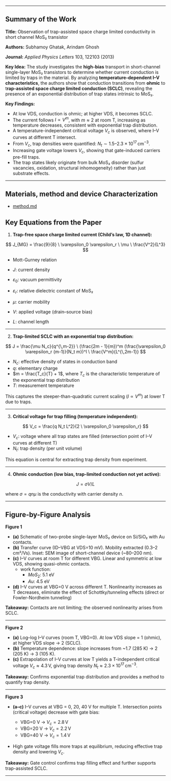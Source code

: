 
---

## **Summary of the Work**

**Title:** Observation of trap-assisted space charge limited conductivity in short channel MoS₂ transistor

**Authors:** Subhamoy Ghatak, Arindam Ghosh

**Journal:** *Applied Physics Letters* 103, 122103 (2013)

**Key Idea:**
The study investigates the **high-bias** transport in short-channel single-layer MoS₂ transistors to determine whether current conduction is limited by traps in the material. By analyzing **temperature-dependent I–V characteristics**, the authors show that conduction transitions from **ohmic** to t**rap-assisted space charge limited conduction (SCLC)**, revealing the presence of an exponential distribution of trap states intrinsic to MoS₂.

**Key Findings:**

* At low VDS, conduction is ohmic; at higher VDS, it becomes SCLC.
* The current follows $I \propto V^m$, with $m \approx 2$ at room T, increasing as temperature decreases, consistent with exponential trap distribution.
* A temperature-independent critical voltage $V_c$ is observed, where I–V curves at different T intersect.
* From $V_c$, trap densities were quantified: $N_t \sim 1.5 – 2.3 \times 10^{17} \, \text{cm}^{-3}$.
* Increasing gate voltage lowers $V_c$, showing that gate-induced carriers pre-fill traps.
* The trap states likely originate from bulk MoS₂ disorder (sulfur vacancies, oxidation, structural inhomogeneity) rather than just substrate effects.

---

## Materials, method and device Characterization
* [method.md](./docs/method.md)


## **Key Equations from the Paper**

1. **Trap-free space charge limited current (Child’s law, 1D channel):**

$$
J_{MG} = \frac{9}{8} \ \varepsilon_0 \varepsilon_r \ \mu \ \frac{V^2}{L^3}
$$

* Mott-Gurney relation

* $J$: current density
* $\varepsilon_0$: vacuum permittivity
* $\varepsilon_r$: relative dielectric constant of MoS₂
* $\mu$: carrier mobility
* $V$: applied voltage (drain–source bias)
* $L$: channel length

---

2. **Trap-limited SCLC with an exponential trap distribution:**

$$
J = \frac{\mu N_c}{q^{\,m-2}} \ (\frac{2m - 1}{m})^m (\frac{\varepsilon_0 \varepsilon_r (m-1)}{N_t m})^l \ \frac{V^m}{L^{\,2m-1}}
$$

* $N_c$: effective density of states in conduction band
* $q$: elementary charge
* $m = \frac{T_c}{T} + 1$, where $T_c$ is the characteristic temperature of the exponential trap distribution
* $T$: measurement temperature

This captures the steeper-than-quadratic current scaling ($I \propto V^m$) at lower T due to traps.

---

3. **Critical voltage for trap filling (temperature independent):**

$$
V_c = \frac{q N_t L^2}{2 \ \varepsilon_0 \varepsilon_r}
$$

* $V_c$: voltage where all trap states are filled (intersection point of I–V curves at different T)
* $N_t$: trap density (per unit volume)

This equation is central for extracting trap density from experiment.

---

4. **Ohmic conduction (low bias, trap-limited conduction not yet active):**

$$
J = \sigma V / L
$$

where $\sigma = q n \mu$ is the conductivity with carrier density $n$.

---

## **Figure-by-Figure Analysis**

**Figure 1**

* **(a)** Schematic of two-probe single-layer MoS₂ device on Si/SiO₂ with Au contacts.
* **(b)** Transfer curve (ID–VBG at VDS=10 mV). Mobility extracted (0.3–2 cm²/Vs). Inset: SEM image of short-channel device (\~80–200 nm).
* **(c)** I–V curves at room T for different VBG. Linear and symmetric at low VDS, showing quasi-ohmic contacts.
  * work function:
    * $MoS_2$: 5.1 eV
    * $Au$: 4.5 eV
* **(d)** I–V curves at VBG=0 V across different T. Nonlinearity increases as T decreases, eliminate the effect of Schottky/tunneling effects (direct or Fowler-Nordheim tunneling)

**Takeaway:** Contacts are not limiting; the observed nonlinearity arises from SCLC.

---

**Figure 2**

* **(a)** Log–log I–V curves (room T, VBG=0). At low VDS slope = 1 (ohmic), at higher VDS slope → 2 (SCLC).
* **(b)** Temperature dependence: slope increases from \~1.7 (285 K) → 2 (205 K) → 3 (105 K).
* **(c)** Extrapolation of I–V curves at low T yields a T-independent critical voltage $V_c \approx 4.3 \, \text{V}$, giving trap density $N_t \approx 2.3 \times 10^{17} \, \text{cm}^{-3}$.

**Takeaway:** Confirms exponential trap distribution and provides a method to quantify trap density.

---

**Figure 3**

* **(a–c)** I–V curves at VBG = 0, 20, 40 V for multiple T. Intersection points (critical voltage) decrease with gate bias:

  * VBG=0 V → $V_c = 2.8 \, \text{V}$
  * VBG=20 V → $V_c = 2.2 \, \text{V}$
  * VBG=40 V → $V_c = 1.4 \, \text{V}$
* High gate voltage fills more traps at equilibrium, reducing effective trap density and lowering $V_c$.

**Takeaway:** Gate control confirms trap filling effect and further supports trap-assisted SCLC.

---
